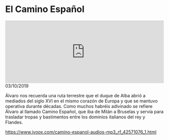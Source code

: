 # El Camino Español
<iframe id='audio_88903085' frameborder='0' allowfullscreen='' scrolling='no' height='200' style='width:100%;' src='https://www.ivoox.com/player_ej_42571076_6_1.html' loading='lazy'></iframe>03/10/2019

Álvaro nos recuerda una ruta terrestre que el duque de Alba abrió a mediados del siglo XVI en el mismo corazón de Europa y que se mantuvo operativa durante décadas. Como muchos habréis adivinado se refiere Álvaro al llamado Camino Español, que iba de Milán a Bruselas y servía para trasladar tropas y bastimentos entre los dominios italianos del rey y Flandes. 

 

https://www.ivoox.com/camino-espanol-audios-mp3_rf_42571076_1.html

